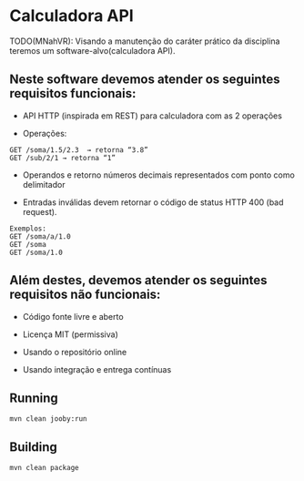 # Calculadora API

TODO(MNahVR): Visando a manutenção do caráter prático da disciplina teremos um software-alvo(calculadora API). 
## Neste software devemos atender os seguintes requisitos funcionais:


* API HTTP (inspirada em REST) para calculadora com as 2 operações

* Operações:

```
GET /soma/1.5/2.3  → retorna “3.8”
GET /sub/2/1 → retorna “1”
```

* Operandos e retorno números decimais representados com ponto como delimitador

* Entradas inválidas devem retornar o código de status HTTP 400 (bad request). 

```
Exemplos:
GET /soma/a/1.0
GET /soma
GET /soma/1.0
```

## Além destes, devemos atender os seguintes requisitos não funcionais:

* Código fonte livre e aberto

* Licença MIT (permissiva)

* Usando o repositório online

* Usando integração e entrega contínuas

## Running

```
mvn clean jooby:run
```

## Building

```
mvn clean package
```